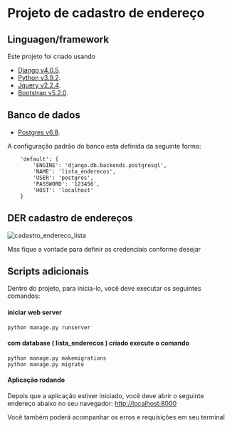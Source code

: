 # Projeto de cadastro de endereço 

## Linguagen/framework

Este projeto foi criado usando 
- [Django v4.0.5](https://www.djangoproject.com/).
- [Python v3.9.2](https://www.python.org/).
- [Jquery v2.2.4](https://jquery.com/).
- [Bootstrap v5.2.0](https://getbootstrap.com/).

## Banco de dados
- [Postgres v6.8](https://www.postgresql.org/).

A configuração padrão do banco esta definida da seguinte forma:
```
    'default': {
        'ENGINE': 'django.db.backends.postgresql',
        'NAME': 'lista_enderecos',
        'USER': 'postgres',
        'PASSWORD': '123456',
        'HOST': 'localhost'
    }
```

## DER cadastro de endereços
![cadastro_endereco_lista](https://user-images.githubusercontent.com/80047895/175180996-a32e7d80-63fe-4d98-9471-3636ceb3f219.PNG)


Mas fique a vontade para definir as credenciais conforme desejar

## Scripts adicionais

Dentro do projeto, para inicia-lo, você deve executar os seguintes comandos:
#### iniciar web server
 ```
 python manage.py runserver
 ```

 #### com database ( lista_enderecos ) criado execute o comando
 ```
 python manage.py makemigrations
 python manage.py migrate
 ```


#### Aplicação rodando
Depois que a aplicação estiver iniciado, você deve abrir o seguinte endereço abaixo no seu navegador:
[http://localhost:8000](http://localhost:8000) 

Você também poderá acompanhar os erros e requisições em seu terminal

